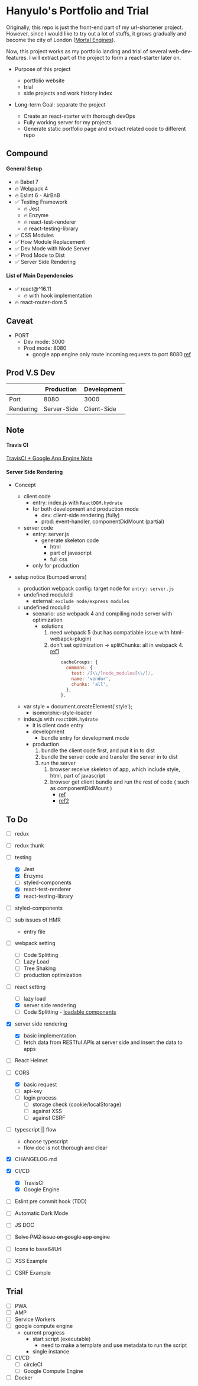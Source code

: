 # Hanyulo's Portfolio and Trial

Originally, this repo is just the front-end part of my url-shortener project. However, since I would like to try out a lot of stuffs, it grows gradually and become the city of London ([Mortal Engines](https://en.wikipedia.org/wiki/Mortal_Engines_(film)#Plot)).

Now, this project works as my portfolio landing and trial of several web-dev-features. I will extract part of the project to form a react-starter later on.

* Purpose of this project
    * portfolio website
    * trial
    * side projects and work history index

* Long-term Goal: separate the project
    * Create an react-starter with thorough devOps
    * Fully working server for my projects
    * Generate static portfolio page and extract related code to different repo

## Compound

#### General Setup
* :fire: Babel 7
* :fire: Webpack 4
* :fire: Eslint 6 - AirBnB
* :white_check_mark: Testing Framework
    * :fire: Jest
    * :fire: Enzyme
    * :fire: react-test-renderer
    * :fire: react-testing-library
* :white_check_mark: CSS Modules
* :white_check_mark: How Module Replacement
* :white_check_mark: Dev Mode with Node Server
* :white_check_mark: Prod Mode to Dist
* :white_check_mark: Server Side Rendering

#### List of Main Dependencies
* :white_check_mark: react@^16.11
    * :fire: with hook implementation
* :fire: react-router-dom 5



## Caveat
* PORT
    * Dev mode: 3000
    * Prod mode: 8080
        * google app engine only route incoming requests to port 8080 [ref](https://cloud.google.com/appengine/docs/flexible/custom-runtimes/build#listening_to_port_8080)

## Prod V.S Dev
|  | Production | Development |
| --- | --- | --- |
| Port | 8080 | 3000 |
| Rendering | Server-Side | Client-Side |


## Note

#### Travis CI
[TravisCI + Google App Engine Note](https://github.com/hanyulo/url-shortener-back-end#travis-ci-set-up)

#### Server Side Rendering
* Concept
    * client code
        * entry: index.js with `ReactDOM.hydrate`
        * for both development and production mode
            * dev: client-side rendering (fully)
            * prod: event-handler, componentDidMount (partial)
    * server code
        * entry: server.js
            * generate skeleton code
                * html
                * part of javascript
                * full css
        * only for production


* setup notice (bumped errors)
    * production webpack config: target node for `entry: server.js`
    * undefined moduleId
        * external: `exclude node/express modules`
    * undefined modulId
        * scenario: use webpack 4 and compiling node server with optimization
            * solutions
                1. need webpack 5 (but has compatiable issue with html-webapck-plugin)
                2. don't set optimization -> splitChunks: all in webpack 4. [ref1](https://github.com/manuelbieh/react-ssr-setup/blob/master/config/webpack.config.ts/client.base.ts)
                    ```js
                        cacheGroups: {
                          commons: {
                            test: /[\\/]node_modules[\\/]/,
                            name: 'vendor',
                            chunks: 'all',
                          },
                        },
                    ```
    * var style = document.createElement('style');
        * isomorphic-style-loader
    * index.js with `reactDOM.hydrate`
        * it is client code entry
        * development
            * bundle entry for development mode
        * production
            1. bundle the client code first, and put it in to dist
            2. bundle the server code and transfer the server in to dist
            3. run the server
                1. browser receive skeleton of app, which include style, html, part of javascript
                2. browser get client bundle and run the rest of code ( such as componentDidMount )
                    * [ref](https://stackoverflow.com/questions/33990133/react-componentdidmount-not-firing)
                    * [ref2](https://reactjs.org/docs/react-dom.html#hydrate)

## To Do
* [ ] redux
* [ ] redux thunk
* [ ] testing
    * [x] Jest
    * [x] Enzyme
    * [ ] styled-components
    * [x] react-test-renderer
    * [x] react-testing-library
* [ ] styled-components
* [ ] sub issues of HMR
    * entry file
* [ ] webpack setting
    * [ ] Code Splitting
    * [ ] Lazy Load
    * [ ] Tree Shaking
    * [ ] production optimization
* [ ] react setting
    * [ ] lazy load
    * [x] server side rendering
    * [ ] Code Splitting - [loadable components](https://github.com/smooth-code/loadable-components)
* [x] server side rendering
    * [x] basic implementation
    * [ ] fetch data from RESTful APIs at server side and insert the data to apps
* [ ] React Helmet
* [ ] CORS
    * [x] basic request
    * [ ] api-key
    * [ ] login process
        * [ ] storage check (cookie/localStorage)
        * [ ] against XSS
        * [ ] against CSRF

* [ ] typescript || flow
    * choose typescript
    * flow doc is not thorough and clear
* [x] CHANGELOG.md
* [x] CI/CD
    * [x] TravisCI
    * [x] Google Engine
* [ ] Eslint pre commit hook (TDD)
* [ ] Automatic Dark Mode
* [ ] JS DOC
* [ ] ~~Solve PM2 issue on google app engine~~
* [ ] Icons to base64Url
* [ ] XSS Example
* [ ] CSRF Example


## Trial
* [ ] PWA
* [ ] AMP
* [ ] Service Workers
* [ ] google compute engine
    * current progress
        * start script (executable)
            * need to make a template and use metadata to run the script
        * single instance
* [ ] CI/CD
    * [ ] circleCI
    * [ ] Google Compute Engine
* [ ] Docker
